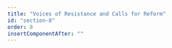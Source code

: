 ```yaml
---
title: "Voices of Resistance and Calls for Reform"
id: "section-8"
order: 8
insertComponentAfter: ""
---
```



